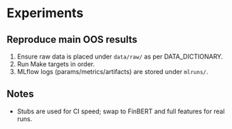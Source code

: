 # Experiments

## Reproduce main OOS results

1. Ensure raw data is placed under `data/raw/` as per DATA_DICTIONARY.
2. Run Make targets in order.
3. MLflow logs (params/metrics/artifacts) are stored under `mlruns/`.

## Notes
- Stubs are used for CI speed; swap to FinBERT and full features for real runs.
